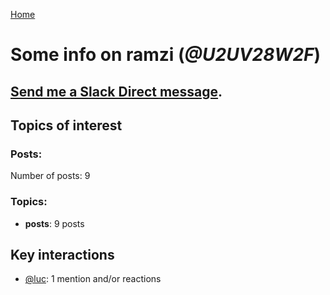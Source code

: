 [Home](https://kelu124.github.io/echommunity/)

# Some info on __ramzi__ (_@U2UV28W2F_)


## [Send me a Slack Direct message](https://echopen.slack.com/messages/@ramzi/).

## Topics of interest

### Posts: 

Number of posts: 9

### Topics:

* __posts__: 9 posts

## Key interactions 

* [@luc](./U0AAL4W13.md): 1 mention and/or reactions
